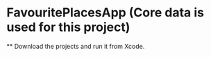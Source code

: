 # FavouritePlacesApp (Core data is used for this project)

** Download the projects and run it from Xcode.


